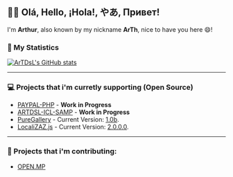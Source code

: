 ## :wave::smile: Olá, Hello, ¡Hola!, やあ, Привет!

I'm **Arthur**, also known by my nickname **ArTh**, nice to have you here :smile:!

### 💾 My Statistics
[![ArTDsL's GitHub stats](https://github-readme-stats.vercel.app/api?username=ArTDsL&theme=tokyonight&hide=stars)](https://github.com/ArTDsL/github-readme-stats)

---

### :computer: Projects that i'm curretly supporting (Open Source)

- [PAYPAL-PHP](https://github.com/ArTDsL/PAYPAL-PHP) - **Work in Progress**
- [ARTDSL-ICL-SAMP](https://github.com/ArTDsL/ARTDSL-ICL-SAMP) - **Work in Progress**
- [PureGallery](https://github.com/ArTDsL/puregallery-js) - Current Version: [1.0b](https://github.com/ArTDsL/puregallery-js/releases/tag/1.0).
- [LocaliZAZ.js](https://github.com/ArTDsL/LocaliZAZ.js) - Current Version: [2.0.0.0](https://github.com/ArTDsL/LocaliZAZ.js/releases/tag/2.0.0.0).

---

### :gift_heart: Projects that i'm contributing:
- [OPEN.MP](https://github.com/openmultiplayer/web/)

